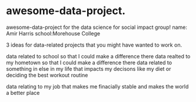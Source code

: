 # awesome-data-project.
awesome-data-project for the data science for social impact group!
name: Amir Harris
school:Morehouse College

3 ideas for data-related projects that you might have wanted to work on.

data related to school so that I could make a difference there
data realted to my hometown so that I could make a difference there
data related to something in else in my life that impacts my decisons like my diet or deciding the best workout routine

data relating to my job that makes me finacially stable and makes the world a better place
